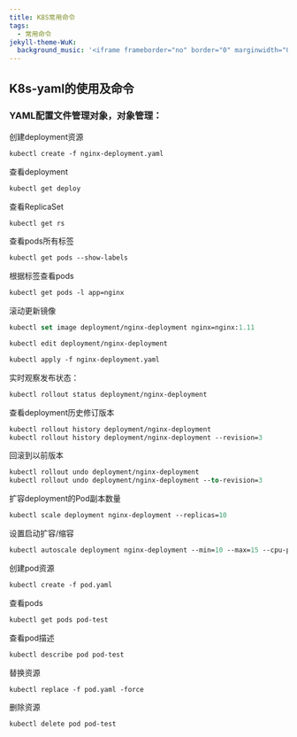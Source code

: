 ```yaml
---
title: K8S常用命令
tags:
  - 常用命令
jekyll-theme-WuK:
  background_music: '<iframe frameborder="no" border="0" marginwidth="0" marginheight="0" width=100% height=86 src="//music.163.com/outchain/player?type=2&id=27876158&auto=0&height=66"></iframe>'
---
```


## K8s-yaml的使用及命令
### YAML配置文件管理对象，对象管理：
创建deployment资源
```p
kubectl create -f nginx-deployment.yaml
```

查看deployment
```p
kubectl get deploy
```

查看ReplicaSet
```p
kubectl get rs
```

查看pods所有标签
```p
kubectl get pods --show-labels
```

根据标签查看pods
```p
kubectl get pods -l app=nginx
```

滚动更新镜像
```p
kubectl set image deployment/nginx-deployment nginx=nginx:1.11

kubectl edit deployment/nginx-deployment

kubectl apply -f nginx-deployment.yaml
```

实时观察发布状态：
```p
kubectl rollout status deployment/nginx-deployment
```

查看deployment历史修订版本
```p
kubectl rollout history deployment/nginx-deployment
kubectl rollout history deployment/nginx-deployment --revision=3
```

回滚到以前版本
```p
kubectl rollout undo deployment/nginx-deployment
kubectl rollout undo deployment/nginx-deployment --to-revision=3
```

扩容deployment的Pod副本数量
```p
kubectl scale deployment nginx-deployment --replicas=10
```

设置启动扩容/缩容
```p
kubectl autoscale deployment nginx-deployment --min=10 --max=15 --cpu-percent=80
```

创建pod资源
```p
kubectl create -f pod.yaml
```

查看pods
```p
kubectl get pods pod-test
```

查看pod描述
```p
kubectl describe pod pod-test
```

替换资源
```p
kubectl replace -f pod.yaml -force
```

删除资源
```p
kubectl delete pod pod-test
```
